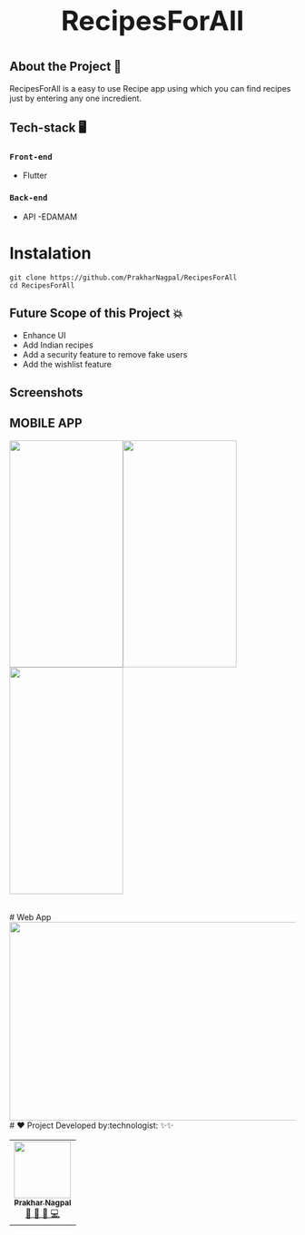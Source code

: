 <h1 style="text-align:center; font-size:3rem">RecipesForAll<h1>

## About the Project :thought_balloon:

RecipesForAll is a easy to use Recipe app using which you can find recipes just by entering any one incredient.

## Tech-stack 🖥
### `Front-end`
- Flutter

### `Back-end`
- API -EDAMAM
  
# Instalation 
 ```
 git clone https://github.com/PrakharNagpal/RecipesForAll
 cd RecipesForAll
 ```
## Future Scope of this Project 💥

- Enhance UI
- Add Indian recipes
- Add a security feature to remove fake users
- Add the wishlist feature

## Screenshots
## MOBILE APP
  <table>
  <tr>
  <img src ='https://user-images.githubusercontent.com/53858906/125731457-e80f1bcd-94d8-4824-95e9-58db82b87784.png' height=400 width=200 />
 <img src ='https://user-images.githubusercontent.com/53858906/125732542-c8325faa-be5b-410d-9d81-abe1ac9aceeb.png' height=400 width=200 />
  <img src ='https://user-images.githubusercontent.com/53858906/125732827-431fdde7-6c39-469a-a8ba-dffcf72d9e7f.png' height=400 width=200 />
</tr>
</table>
# Web App
  <img src ='https://user-images.githubusercontent.com/53858906/125733970-850cb929-2a7a-4372-908e-60de11089c37.png' height=350 width=600 />
# ❤️ Project Developed by:technologist: ✨✨
<table>
  <tr>
    <td align="center">
            <a href="https://github.com/PrakharNagpal">
              <img src="https://avatars.githubusercontent.com/u/53858906?v=4" width="100px" alt=""/><br />
              <sub><b>Prakhar Nagpal</b></sub>
            </a><br/>
            <a href="https://github.com/PrakharNagpal">   
                👑 👀 💬 💻
            </a>
          </td>
    
  </tr>
</table>






